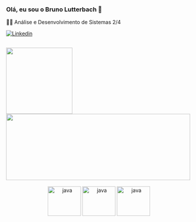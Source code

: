 ### Olá, eu sou o Bruno Lutterbach 👋
👨‍💻 Análise e Desenvolvimento de Sistemas 2/4

[![Linkedin](https://img.shields.io/badge/LinkedIn-0077B5?style=for-the-badge&logo=linkedin&logoColor=white)](https://www.linkedin.com/in/bruno-lutterbach-543720232/)
##

<div>
<img height="180em" src="https://github-readme-stats.vercel.app/api?username=BrunoLutterbach&show_icons=true&theme=tokyonight"/>
<img height="180em" width="500px" src="https://github-readme-stats.vercel.app/api/top-langs/?username=BrunoLutterbach&layout=compact&theme=tokyonight"/>
</div>

<div align="center"></br>
<img align="center" alt="java" height="80" width="90" src="https://cdn.jsdelivr.net/gh/devicons/devicon/icons/java/java-original-wordmark.svg" />
<img align="center" alt="java" height="80" width="90" src="https://cdn.jsdelivr.net/gh/devicons/devicon/icons/spring/spring-original-wordmark.svg" />
<img align="center" alt="java" height="80" width="90" src="https://cdn.jsdelivr.net/gh/devicons/devicon/icons/mysql/mysql-original-wordmark.svg" />
</div>

